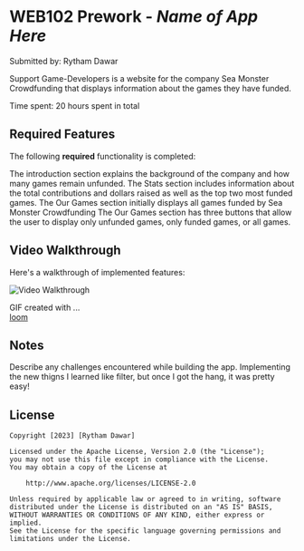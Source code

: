 # WEB102 Prework - *Name of App Here*

Submitted by: Rytham Dawar

Support Game-Developers is a website for the company Sea Monster Crowdfunding that displays information about the games they have funded.

Time spent: 20 hours spent in total

## Required Features

The following **required** functionality is completed:

The introduction section explains the background of the company and how many games remain unfunded.
The Stats section includes information about the total contributions and dollars raised as well as the top two most funded games.
The Our Games section initially displays all games funded by Sea Monster Crowdfunding
The Our Games section has three buttons that allow the user to display only unfunded games, only funded games, or all games.

## Video Walkthrough

Here's a walkthrough of implemented features:

<img src='' title='Video Walkthrough' width='' alt='Video Walkthrough' />

<!-- Replace this with whatever GIF tool you used! -->
GIF created with ...  
[loom](https://www.loom.com/share/5b74473a26df4975ace9801f1d44caae?sid=0b3b4daa-ebf9-4b5d-a2c9-704001b121e1)
<!-- Recommended tools:
[Kap](https://getkap.co/) for macOS
[ScreenToGif](https://www.screentogif.com/) for Windows
[peek](https://github.com/phw/peek) for Linux. -->

## Notes

Describe any challenges encountered while building the app.
Implementing the new thigns I learned like filter, but once I got the hang, it was pretty easy!
## License

    Copyright [2023] [Rytham Dawar]

    Licensed under the Apache License, Version 2.0 (the "License");
    you may not use this file except in compliance with the License.
    You may obtain a copy of the License at

        http://www.apache.org/licenses/LICENSE-2.0

    Unless required by applicable law or agreed to in writing, software
    distributed under the License is distributed on an "AS IS" BASIS,
    WITHOUT WARRANTIES OR CONDITIONS OF ANY KIND, either express or implied.
    See the License for the specific language governing permissions and
    limitations under the License.
